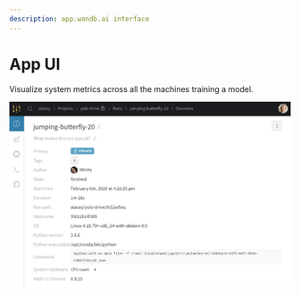 ```yaml
---
description: app.wandb.ai interface
---
```


# App UI

Visualize system metrics across all the machines training a model.

![](../.gitbook/assets/image%20%2841%29.png)



